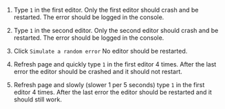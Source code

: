 1. Type `1` in the first editor. Only the first editor should crash and be restarted. The error should be logged in the console.

1. Type `1` in the second editor. Only the second editor should crash and be restarted. The error should be logged in the console.

1. Click `Simulate a random error` No editor should be restarted.

1. Refresh page and quickly type `1` in the first editor 4 times. After the last error the editor should be crashed and it should not restart.

1. Refresh page and slowly (slower 1 per 5 seconds) type `1` in the first editor 4 times. After the last error the editor should be restarted and it should still work.
